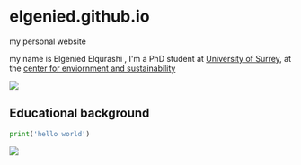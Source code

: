 # elgenied.github.io
my personal website

my name is Elgenied Elqurashi , I'm a PhD student at [University of Surrey](https://www.surrey.ac.uk/), at the [center for enviornment and sustainability ](https://www.surrey.ac.uk/centre-environment-sustainability)


![](https://surrey-content.surrey.ac.uk/sites/default/files/styles/hero_large/public/2022-04/MySurrey%20page%20banners-6.png?itok=4fs9ORhm)

## Educational background
```python
print('hello world')
```



![](https://media.tenor.com/BP70qe8X0J8AAAAC/crycat-crying-cat.gif)